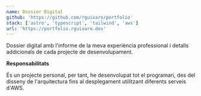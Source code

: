 ```yaml
---
name: Dossier Digital
github: 'https://github.com/rguixaro/portfolio'
stack: ['astro', 'typescript', 'tailwind', 'aws']
url: 'https://portfolio.rguixaro.dev'
---
```


Dossier digital amb l'informe de la meva experiència professional i detalls
addicionals de cada projecte de desenvolupament.

<b>Responsabilitats</b>

És un projecte personal, per tant, he desenvolupat tot el programari, des del disseny
de l'arquitectura fins al desplegament utilitzant diferents serveis d'AWS.
